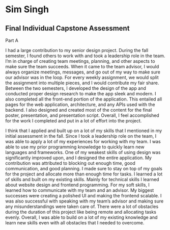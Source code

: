 # Sim Singh
## Final Individual Capstone Assessment

Part A


I had a large contribution to my senior design project. During the fall semester, I found others to work with and took a leadership role in the team. I’m in charge of creating team meetings, planning, and other aspects to make sure the team succeeds. When it came to the team advisor, I would always organize meetings, messages, and go out of my way to make sure our advisor was in the loop. For every weekly assignment, we would split the assignment into multiple pieces, and I would contribute my fair share. Between the two semesters, I developed the design of the app and conducted proper design research to make the app sleek and modern. I also completed all the front-end portion of the application. This entailed all pages for the web application, architecture, and any APIs used with the backend. I also designed and created most of the content for the final poster, presentation, and presentation script. Overall, I feel accomplished for the work I completed and put in a lot of effort into the project.


I think that I applied and built up on a lot of my skills that I mentioned in my initial assessment in the fall. Since I took a leadership role on the team, I was able to apply a lot of my experiences for working with my team. I was able to use my prior programming knowledge to quickly learn new languages and frameworks. One of my weakest skills of using design was significantly improved upon, and I designed the entire application. My contribution was attributed to blocking out enough time, good communication, and good planning. I made sure to stay on top of my goals for the project and allocate more than enough time for tasks. I learned a lot of skills and built on my existing skills. Mainly for technical skills I learned about website design and frontend programming. For my soft skills, I learned how to communicate with my team and an advisor. My biggest successes were creating a polished UI and making the frontend scalable. I was also successful with speaking with my team’s advisor and making sure any misunderstandings were taken care of. There were a lot of obstacles during the duration of this project like being remote and allocating tasks evenly. Overall, I was able to build on a lot of my existing knowledge and learn new skills even with all obstacles that I needed to overcome.
